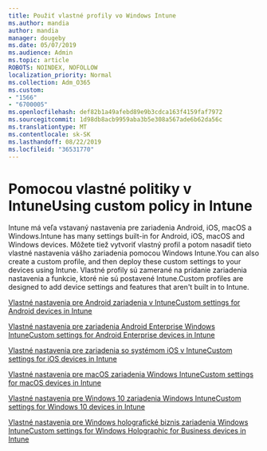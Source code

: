 ```yaml
---
title: Použiť vlastné profily vo Windows Intune
ms.author: mandia
author: mandia
manager: dougeby
ms.date: 05/07/2019
ms.audience: Admin
ms.topic: article
ROBOTS: NOINDEX, NOFOLLOW
localization_priority: Normal
ms.collection: Adm_O365
ms.custom:
- "1566"
- "6700005"
ms.openlocfilehash: def82b1a49afebd89e9b3cdca163f4159faf7972
ms.sourcegitcommit: 1d98db8acb9959aba3b5e308a567ade6b62da56c
ms.translationtype: MT
ms.contentlocale: sk-SK
ms.lasthandoff: 08/22/2019
ms.locfileid: "36531770"
---
```

# <a name="using-custom-policy-in-intune"></a><span data-ttu-id="51a3f-102">Pomocou vlastné politiky v Intune</span><span class="sxs-lookup"><span data-stu-id="51a3f-102">Using custom policy in Intune</span></span>

<span data-ttu-id="51a3f-103">Intune má veľa vstavaný nastavenia pre zariadenia Android, iOS, macOS a Windows.</span><span class="sxs-lookup"><span data-stu-id="51a3f-103">Intune has many settings built-in for Android, iOS, macOS and Windows devices.</span></span> <span data-ttu-id="51a3f-104">Môžete tiež vytvoriť vlastný profil a potom nasadiť tieto vlastné nastavenia vášho zariadenia pomocou Windows Intune.</span><span class="sxs-lookup"><span data-stu-id="51a3f-104">You can also create a custom profile, and then deploy these custom settings to your devices using Intune.</span></span> <span data-ttu-id="51a3f-105">Vlastné profily sú zamerané na pridanie zariadenia nastavenia a funkcie, ktoré nie sú postavené Intune.</span><span class="sxs-lookup"><span data-stu-id="51a3f-105">Custom profiles are designed to add device settings and features that aren't built in to Intune.</span></span>

[<span data-ttu-id="51a3f-106">Vlastné nastavenia pre Android zariadenia v Intune</span><span class="sxs-lookup"><span data-stu-id="51a3f-106">Custom settings for Android devices in Intune</span></span>](https://docs.microsoft.com/intune/custom-settings-android)

[<span data-ttu-id="51a3f-107">Vlastné nastavenia pre zariadenia Android Enterprise Windows Intune</span><span class="sxs-lookup"><span data-stu-id="51a3f-107">Custom settings for Android Enterprise devices in Intune</span></span>](https://docs.microsoft.com/intune/custom-settings-android-for-work)

[<span data-ttu-id="51a3f-108">Vlastné nastavenia pre zariadenia so systémom iOS v Intune</span><span class="sxs-lookup"><span data-stu-id="51a3f-108">Custom settings for iOS devices in Intune</span></span>](https://docs.microsoft.com/intune/custom-settings-ios)

[<span data-ttu-id="51a3f-109">Vlastné nastavenia pre macOS zariadenia Windows Intune</span><span class="sxs-lookup"><span data-stu-id="51a3f-109">Custom settings for macOS devices in Intune</span></span>](https://docs.microsoft.com/intune/custom-settings-macos)

[<span data-ttu-id="51a3f-110">Vlastné nastavenia pre Windows 10 zariadenia Windows Intune</span><span class="sxs-lookup"><span data-stu-id="51a3f-110">Custom settings for Windows 10 devices in Intune</span></span>](https://docs.microsoft.com/intune/custom-settings-windows-10)

[<span data-ttu-id="51a3f-111">Vlastné nastavenia pre Windows holografické biznis zariadenia Windows Intune</span><span class="sxs-lookup"><span data-stu-id="51a3f-111">Custom settings for Windows Holographic for Business devices in Intune</span></span>](https://docs.microsoft.com/intune/custom-settings-windows-holographic)